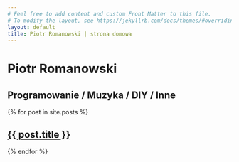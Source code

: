 ```yaml
---
# Feel free to add content and custom Front Matter to this file.
# To modify the layout, see https://jekyllrb.com/docs/themes/#overriding-theme-defaults
layout: default
title: Piotr Romanowski | strona domowa
---
```

<h1 class="page-title">Piotr Romanowski</h1>

## Programowanie / Muzyka / DIY / Inne
 

<div>
  {% for post in site.posts %}
    <section class="post">
      <h2> <a href="{{ post.url }}">{{ post.title }}</a> </h2>
    </section>
  {% endfor %}
</div>